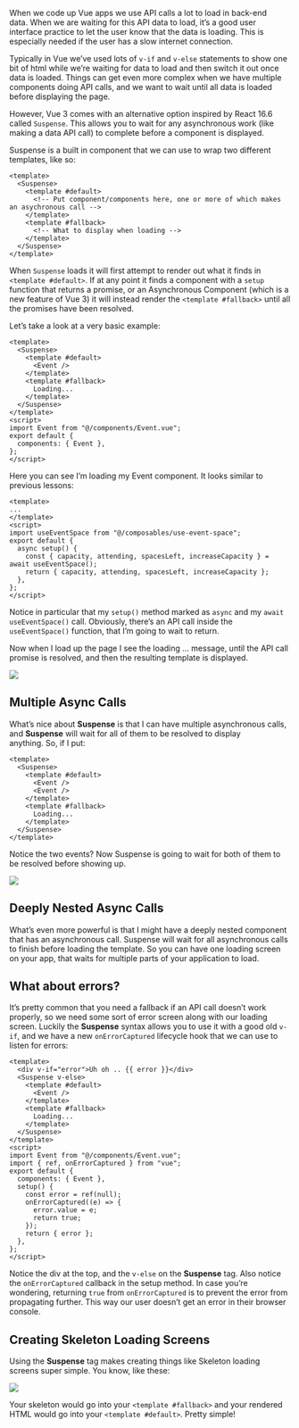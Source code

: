 When we code up Vue apps we use API calls a lot to load in back-end data. When we are waiting for this API data to load, it’s a good user interface practice to let the user know that the data is loading. This is especially needed if the user has a slow internet connection.

Typically in Vue we’ve used lots of `v-if` and `v-else` statements to show one bit of html while we’re waiting for data to load and then switch it out once data is loaded. Things can get even more complex when we have multiple components doing API calls, and we want to wait until all data is loaded before displaying the page.

However, Vue 3 comes with an alternative option inspired by React 16.6 called `Suspense`. This allows you to wait for any asynchronous work (like making a data API call) to complete before a component is displayed.

Suspense is a built in component that we can use to wrap two different templates, like so:

```
<template>
  <Suspense>
    <template #default>
      <!-- Put component/components here, one or more of which makes an asychronous call -->
    </template>
    <template #fallback>
      <!-- What to display when loading -->
    </template>
  </Suspense>
</template>
```

When `Suspense` loads it will first attempt to render out what it finds in `<template #default>`. If at any point it finds a component with a `setup` function that returns a promise, or an Asynchronous Component (which is a new feature of Vue 3) it will instead render the `<template #fallback>` until all the promises have been resolved.

Let’s take a look at a very basic example:

```
<template>
  <Suspense>
    <template #default>
      <Event />
    </template>
    <template #fallback>
      Loading...
    </template>
  </Suspense>
</template>
<script>
import Event from "@/components/Event.vue";
export default {
  components: { Event },
};
</script>
```

Here you can see I’m loading my Event component. It looks similar to previous lessons:

```
<template>
...
</template>
<script>
import useEventSpace from "@/composables/use-event-space";
export default {
  async setup() {
    const { capacity, attending, spacesLeft, increaseCapacity } = await useEventSpace();
    return { capacity, attending, spacesLeft, increaseCapacity };
  },
};
</script>
```

Notice in particular that my `setup()` method marked as `async` and my `await useEventSpace()` call. Obviously, there’s an API call inside the `useEventSpace()` function, that I’m going to wait to return.

Now when I load up the page I see the loading … message, until the API call promise is resolved, and then the resulting template is displayed.

![](https://firebasestorage.googleapis.com/v0/b/vue-mastery.appspot.com/o/flamelink%2Fmedia%2F01-suspense-opt.gif?alt=media&token=05c4aacb-02fb-4830-a5bd-37607bd5ab36)

## Multiple Async Calls

What’s nice about **Suspense** is that I can have multiple asynchronous calls, and **Suspense** will wait for all of them to be resolved to display anything. So, if I put:

```
<template>
  <Suspense>
    <template #default>
      <Event />
      <Event />
    </template>
    <template #fallback>
      Loading...
    </template>
  </Suspense>
</template>
```

Notice the two events? Now Suspense is going to wait for both of them to be resolved before showing up.

![](https://firebasestorage.googleapis.com/v0/b/vue-mastery.appspot.com/o/flamelink%2Fmedia%2F02-two-events-opt.gif?alt=media&token=401523be-1157-4506-a2b5-92e3046d03af)

## Deeply Nested Async Calls

What’s even more powerful is that I might have a deeply nested component that has an asynchronous call. Suspense will wait for all asynchronous calls to finish before loading the template. So you can have one loading screen on your app, that waits for multiple parts of your application to load.

## What about errors?

It’s pretty common that you need a fallback if an API call doesn’t work properly, so we need some sort of error screen along with our loading screen. Luckily the **Suspense** syntax allows you to use it with a good old `v-if`, and we have a new `onErrorCaptured` lifecycle hook that we can use to listen for errors:

```
<template>
  <div v-if="error">Uh oh .. {{ error }}</div>
  <Suspense v-else>
    <template #default>
      <Event />
    </template>
    <template #fallback>
      Loading...
    </template>
  </Suspense>
</template>
<script>
import Event from "@/components/Event.vue";
import { ref, onErrorCaptured } from "vue";
export default {
  components: { Event },
  setup() {
    const error = ref(null);
    onErrorCaptured((e) => {
      error.value = e;
      return true;
    });
    return { error };
  },
};
</script>
```

Notice the div at the top, and the `v-else` on the **Suspense** tag. Also notice the `onErrorCaptured` callback in the setup method. In case you’re wondering, returning `true` from `onErrorCaptured` is to prevent the error from propagating further. This way our user doesn’t get an error in their browser console.

## Creating Skeleton Loading Screens

Using the **Suspense** tag makes creating things like Skeleton loading screens super simple. You know, like these:

![](https://firebasestorage.googleapis.com/v0/b/vue-mastery.appspot.com/o/flamelink%2Fmedia%2F03-suspense.opt.gif?alt=media&token=5d0b0a47-fe62-4997-8aab-751c6c377b8d)

Your skeleton would go into your `<template #fallback>` and your rendered HTML would go into your `<template #default>`. Pretty simple!